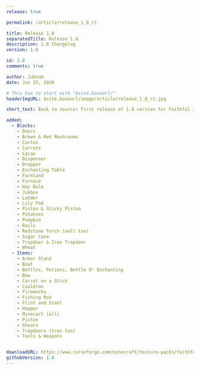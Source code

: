 ```yaml
---
release: true

permalink: /article/release_1_8_r1

title: Release 1.8
separatedTitle: Release 1.8
description: 1.8 Changelog
version: 1.8

id: 1.8
comments: true

author: Juknum
date: Jun 25, 2020

# This has to start with "$site.baseurl/"
headerImgURL: $site.baseurl/image/article/release_1_8_r1.jpg

short_text: Back to source! First release of 1.8 version for Faithful 3D!

added:
  - Blocks:
    - Doors
    - Brown & Red Mushrooms
    - Cactus
    - Carrots
    - Cacao
    - Dispenser
    - Dropper
    - Enchanting Table
    - Farmland
    - Furnace
    - Hay Bale
    - Jukbox
    - Ladder
    - Lily Pad
    - Piston & Sticky Piston
    - Potatoes
    - Pumpkin
    - Rails
    - Redstone Torch (wall too)
    - Sugar Cane
    - Trapdoor & Iron Trapdoor
    - Wheat
  - Items:
    - Armor Stand
    - Boat
    - Bottles, Potions, Bottle O' Enchanting
    - Bow
    - Carrot on a Stick
    - Cauldron
    - Fireworks
    - Fishing Rod
    - Flint and Steel
    - Hopper
    - Minecart (all)
    - Piston
    - Shears
    - Trapdoors (Iron too)
    - Tools & Weapons


downloadURL: https://www.curseforge.com/minecraft/texture-packs/faithful-3d/files/2988355
githubVersion: 1.8
---
```

